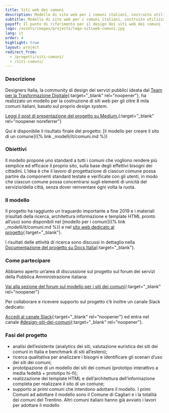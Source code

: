 ```yaml
---
title: Siti web dei comuni
description: Modello di sito web per i comuni italiani, costruito utilizzando il design system di Designers Italia.
subtitle: Modello di sito web per i comuni italiani, costruito utilizzando il design system di Designers Italia
payoff: Il punto di riferimento per il design dei siti web dei comuni
logo: /assets/images/projects/logo-sitiweb-comuni.jpg
lang: it
order: 4
highlight: true
layout: project
redirect_from:
  - /progetti/siti-comuni/
  - /siti-comuni/
---
```


### Descrizione

Designers Italia, la community di design dei servizi pubblici ideata dal [Team per la Trasformazione Digitale](https://teamdigitale.governo.it/){:target="_blank" rel="noopener"}, ha realizzato un modello per la costruzione di siti web per gli oltre 8 mila comuni italiani, basato sul proprio *design system*.

[Leggi il post di presentazione del progetto su Medium.](https://medium.com/team-per-la-trasformazione-digitale/modello-standard-sito-web-comuni-design-prototipo-mobile-first-open-source-organizzazione-contenuti-38b330e695a1){:target="_blank" rel="noopener noreferrer"}

Qui è disponibile il risultato finale del progetto:
[il modello per creare il sito di un comune]({% link _modelli/it/comuni.md %})

### Obiettivi

Il modello propone uno standard a tutti i comuni che vogliono rendere più semplice ed efficace il proprio sito, sulla base degli effettivi bisogni dei cittadini. L’idea è che il lavoro di progettazione di ciascun comune possa partire da componenti standard testate e verificate con gli utenti, in modo che ciascun comune possa concentrarsi sugli elementi di unicità del servizio/della città, senza dover reinventare ogni volta la ruota.

### Il modello

Il progetto ha raggiunto un traguardo importante a fine 2019 e i materiali (risultati della ricerca, architettura informazione e template HTML pronto all’uso) sono disponibili nel [modello per i comuni]({% link _modelli/it/comuni.md %}) e nel [sito web dedicato al progetto](https://italia.github.io/design-comuni-prototipi/){:target="_blank"}.

I risultati delle attività di ricerca sono discussi in dettaglio nella [Documentazione del progetto su Docs Italia](https://docs.italia.it/italia/designers-italia/design-comuni-docs){:target="_blank"}.

### Come partecipare

Abbiamo aperto un’area di discussione sul progetto sul forum dei servizi della Pubblica Amministrazione italiana:

[Vai alla sezione del forum sul modello per i siti dei comuni](https://forum.italia.it/t/un-modello-per-i-siti-dei-comuni-basato-sul-design-system-di-designers-italia/4468){:target="_blank" rel="noopener"}

Per collaborare e ricevere supporto sul progetto c’è inoltre un canale Slack dedicato:

[Accedi al canale Slack](https://slack.developers.italia.it/){:target="_blank" rel="noopener"} ed entra nel canale [#design-siti-dei-comuni](https://developersitalia.slack.com/archives/CME9AD8NN){:target="_blank" rel="noopener"}.

### Fasi del progetto

* analisi dell’esistente (analytics dei siti, valutazione euristica dei siti dei comuni in Italia e benchmark di siti all’estero);
* ricerca qualitativa per analizzare i bisogni e identificare gli scenari d’uso dei siti dei comuni;
* prototipazione di un modello dei siti dei comuni (prototipo interattivo a media fedeltà + prototipo hi-fi);
* realizzazione dei template HTML e dell’architettura dell’informazione completa per realizzare il sito di un comune;
* supporto ai primi comuni che intendono adottare il modello. I primi Comuni ad adottare il modello sono il Comune di Cagliari e i la totalità dei comuni del Trentino. Altri comuni italiani hanno già avviato i lavori per adottare il modello
